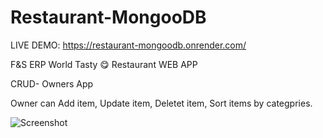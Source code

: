 # Restaurant-MongooDB

LIVE DEMO:
https://restaurant-mongoodb.onrender.com/

F&amp;S ERP World Tasty 😋 Restaurant WEB APP

CRUD- Owners App

Owner can Add item, Update item, Deletet item, Sort items by categpries.




![Screenshot](https://user-images.githubusercontent.com/93940739/165074939-27b7debe-b738-4529-b48c-6a9790248ad7.jpg)
